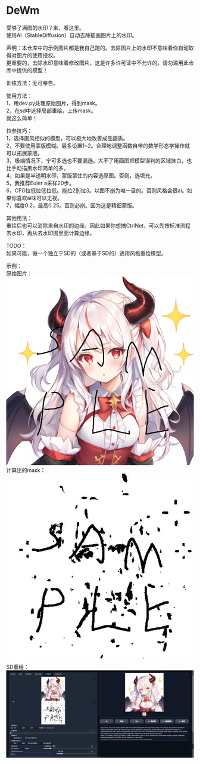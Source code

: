# DeWm
受够了满图的水印？来，看这里。  
使用AI（StableDiffusion）自动去除插画图片上的水印。  

声明：本仓库中的示例图片都是我自己跑的。去除图片上的水印不意味着你自动取得对图片的使用授权。  
更重要的，去除水印意味着修改图片，这是许多许可证中不允许的。请勿滥用此仓库中提供的模型！  

训练方法：无可奉告。  

使用方法：  
1，用dev.py处理原始图片，得到mask。  
2，在sd中选择局部重绘，上传mask。  
就这么简单！  

拉参技巧：  
1，选择画风相似的模型，可以极大地改善成品画质。  
2，不要使用蒙版模糊。最多设置1~2。合理地调整函数自带的数学形态学操作就可以拓展蒙版。  
3，极端情况下，宁可多选也不要漏选。大不了用画图把模型误判的区域抹白，也比手动描黑水印简单的多。  
4，如果是半透明水印，蒙版蒙住的内容选原图。否则，选填充。  
5，我推荐Euler a采样20步。  
6，CFG拉低拉低拉低。能拉2别拉3。以图不崩为唯一目的。否则风格会很ai。如果你喜欢ai味可以无视。  
7，幅度0.2，最高0.25。否则必崩。因为这是精细蒙版。  

其他用法：  
重绘后也可以消除来自水印的边缘。因此如果你想搞CtrlNet，可以先按标准流程去水印，再从去水印图里面计算边缘。  

TODO：  
如果可能，做一个独立于SD的（或者基于SD的）通用风格重绘模型。  

示例：  
原始图片：  
![](./sample.png)  
计算出的mask：  
![](./mask.jpg)  
SD重绘：  
![](./ss.png)
